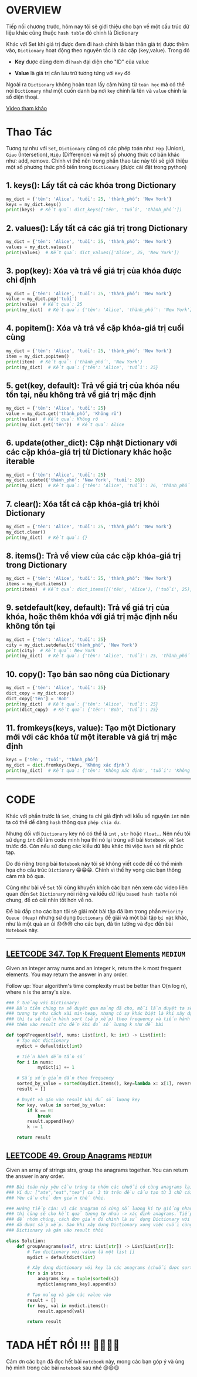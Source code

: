 # **OVERVIEW**
Tiếp nối chương trước, hôm nay tôi sẽ giới thiệu cho bạn về một cấu trúc dữ liệu khác cũng thuộc `hash table` đó chính là Dictionary

Khác với Set khi giá trị được đem đi `hash` chính là bản thân giá trị được thêm vào, `Dictionary` hoạt động theo nguyên tắc là các cặp (key,value). Trong đó

 * **Key** được dùng đem đi `hash` đại diện cho "ID" của value

 * **Value** là giá trị cần lưu trữ tương tứng với `Key` đó

Ngoài ra `Dictionary` không hoàn toan lấy cảm hứng từ `toán học` mà có thể nói `Dictionary` như một cuốn danh bạ nơi `key` chính là tên và `value` chính là số diện thoại.

[Video tham khảo](https://www.youtube.com/watch?v=Hea64Ey_gVU)

# **Thao Tác**
Tương tự như với `Set`, `Dictionary` cũng có các phép toán như: `Hợp` (Union), `Giao` (Intersetion), `Hiệu` (Difference) và một số phương thức cơ bản khác như: add, remove. Chính vì thế nên trong phần thao tác này tôi sẽ giới thiệu một số phương thức phổ biến trong `Dictionary` (được cài đặt trong python)


## **1. keys(): Lấy tất cả các khóa trong Dictionary**
```python
my_dict = {'tên': 'Alice', 'tuổi': 25, 'thành_phố': 'New York'}
keys = my_dict.keys()
print(keys)  # Kết quả: dict_keys(['tên', 'tuổi', 'thành_phố'])
```

## **2. values(): Lấy tất cả các giá trị trong Dictionary**
```python
my_dict = {'tên': 'Alice', 'tuổi': 25, 'thành_phố': 'New York'}
values = my_dict.values()
print(values)  # Kết quả: dict_values(['Alice', 25, 'New York'])
```

## **3. pop(key): Xóa và trả về giá trị của khóa được chỉ định**
```python
my_dict = {'tên': 'Alice', 'tuổi': 25, 'thành_phố': 'New York'}
value = my_dict.pop('tuổi')
print(value)  # Kết quả: 25
print(my_dict)  # Kết quả: {'tên': 'Alice', 'thành_phố': 'New York'}
```

## **4. popitem(): Xóa và trả về cặp khóa-giá trị cuối cùng**
```python
my_dict = {'tên': 'Alice', 'tuổi': 25, 'thành_phố': 'New York'}
item = my_dict.popitem()
print(item)  # Kết quả: ('thành_phố', 'New York')
print(my_dict)  # Kết quả: {'tên': 'Alice', 'tuổi': 25}
```

## **5. get(key, default): Trả về giá trị của khóa nếu tồn tại, nếu không trả về giá trị mặc định**
```python
my_dict = {'tên': 'Alice', 'tuổi': 25}
value = my_dict.get('thành_phố', 'Không rõ')
print(value)  # Kết quả: Không rõ
print(my_dict.get('tên'))  # Kết quả: Alice
```

## **6. update(other_dict): Cập nhật Dictionary với các cặp khóa-giá trị từ Dictionary khác hoặc iterable**
```python
my_dict = {'tên': 'Alice', 'tuổi': 25}
my_dict.update({'thành_phố': 'New York', 'tuổi': 26})
print(my_dict)  # Kết quả: {'tên': 'Alice', 'tuổi': 26, 'thành_phố': 'New York'}
```

## **7. clear(): Xóa tất cả cặp khóa-giá trị khỏi Dictionary**
```python
my_dict = {'tên': 'Alice', 'tuổi': 25, 'thành_phố': 'New York'}
my_dict.clear()
print(my_dict)  # Kết quả: {}
```

## **8. items(): Trả về view của các cặp khóa-giá trị trong Dictionary**
```python
my_dict = {'tên': 'Alice', 'tuổi': 25, 'thành_phố': 'New York'}
items = my_dict.items()
print(items)  # Kết quả: dict_items([('tên', 'Alice'), ('tuổi', 25), ('thành_phố', 'New York')])
```

## **9. setdefault(key, default): Trả về giá trị của khóa, hoặc thêm khóa với giá trị mặc định nếu không tồn tại**
```python
my_dict = {'tên': 'Alice', 'tuổi': 25}
city = my_dict.setdefault('thành_phố', 'New York')
print(city)  # Kết quả: New York
print(my_dict)  # Kết quả: {'tên': 'Alice', 'tuổi': 25, 'thành_phố': 'New York'}
```

## **10. copy(): Tạo bản sao nông của Dictionary**
```python
my_dict = {'tên': 'Alice', 'tuổi': 25}
dict_copy = my_dict.copy()
dict_copy['tên'] = 'Bob'
print(my_dict)  # Kết quả: {'tên': 'Alice', 'tuổi': 25}
print(dict_copy)  # Kết quả: {'tên': 'Bob', 'tuổi': 25}
```

## **11. fromkeys(keys, value): Tạo một Dictionary mới với các khóa từ một iterable và giá trị mặc định**

```python
keys = ['tên', 'tuổi', 'thành_phố']
my_dict = dict.fromkeys(keys, 'Không xác định')
print(my_dict)  # Kết quả: {'tên': 'Không xác định', 'tuổi': 'Không xác định', 'thành_phố': 'Không xác định'}
```

---

# **CODE**
Khác với phần trước là `Set`, chúng ta chỉ giả định với kiểu số nguyên `int` nên ta có thể dể dàng `hash` thông qua `phép chia dư`.

Nhưng đối với `Dictionary` key nó có thể là `int` , `str` hoặc `float`... Nên nếu tôi sử dụng `int` để làm code minh họa thì nó lại trùng với bài `Notebook về Set` trước đó. Còn nếu sử dụng các kiểu dữ liệu khác thì việc `hash` sẽ rất phức tạp.

Do đó riêng trong bài `Notebook` này tôi sẽ không viết code để có thể minh họa cho cấu trúc `Dictionary` 😁😁😁. Chính vì thế hy vọng các bạn thông cảm mà bỏ qua.

Cũng như bài về `Set` tôi cũng khuyến khích các bạn nên xem các video liên quan đến `Set` `Dictionary` nói riêng và kiểu dữ liệu `based hash table` nói chung, để có cái nhìn tốt hơn về nó.

Để bù đắp cho các bạn tôi sẽ giải một bài tập đã làm trong phần `Priority Queue (Heap)` nhưng sử dụng `Dictionary` để giải và một bài tập `bí mật` khác, như là một quà an ủi 😓😓😓 cho các bạn, đã tin tưởng và đọc đến bài `Notebook` này.


---

## **[LEETCODE 347. Top K Frequent Elements](https://leetcode.com/problems/top-k-frequent-elements/description/)** **`MEDIUM`**

Given an integer array nums and an integer k, return the k most frequent elements. You may return the answer in any order.


Follow up: Your algorithm's time complexity must be better than O(n log n), where n is the array's size.


```python
### Ý tưởng với Dictionary:
### Đầu tiên chúng ta sẽ duyệt qua mảng đã cho, mỗi lần duyệt ta sẽ thêm cặp (key,value) là (value, frequency)
### tương tự như cách xài min-heap, nhưng có sự khác biệt là khi xây dựng Dictionary rồi thay vì xài min-heap
### thì ta sẽ tiến hành sort (sắp xếp) theo frequency và tiến hành duyệt lại `Dictionary` và lây ra các key
### thêm vào result cho đến khi đủ số lượng k như đề bài

def topKFrequent(self, nums: List[int], k: int) -> List[int]:
    # Tạo một dictionary
    mydict = defaultdict(int)

    # Tiến hành đếm tần số
    for i in nums:
            mydict[i] += 1

    # Sắp xếp giảm dần theo frequency
    sorted_by_value = sorted(mydict.items(), key=lambda x: x[1], reverse=True)
    result = []

    # Duyệt và gán vào result khi đủ số lượng key
    for key, value in sorted_by_value:
        if k == 0:
            break
        result.append(key)
        k -= 1

    return result

```

## **[LEETCODE 49. Group Anagrams](https://leetcode.com/problems/group-anagrams/description/)** **`MEDIUM`**

Given an array of strings strs, group the anagrams together. You can return the answer in any order.


```python
### Bài toán này yêu cầu trúng ta nhóm các chuỗi có cùng anagrams lại với nhau.
### Ví dụ: ["ate","eat","tea"] cả 3 từ trên đều cấu tạo từ 3 chữ cái 'a' , 'e' , 't'
### Yêu cầu chỉ đơn giản thế thôi.

### Hướng tiếp cận: vì các anagram có cùng số lượng kí tự giống nhau nên khi sort chúng
### thì cũng sẽ cho kết quả tương tự nhau -> xác đinh anagrams. Tiếp theo làm cách nào
### để nhóm chúng, cách đơn giản đó chính là sử dụng Dictionary với key là các anagrams
### đã được sắp xếp. Sao khi xây dựng Dictionary xong việc cuối cùng chỉ đơn giản là duyệt
### Dictionary và gán vào result thôi

class Solution:
    def groupAnagrams(self, strs: List[str]) -> List[List[str]]:
        # Tạo dictionary với value là một list []
        mydict = defaultdict(list)

        # Xây dựng dictionary với key là các anagrams (chuỗi được sort)
        for s in strs:
            anagrams_key = tuple(sorted(s))
            mydict[anagrams_key].append(s)

        # Tạo mảng và gán các value vào
        result = []
        for key, val in mydict.items():
            result.append(val)

        return result
```

# **TADA HẾT RỒI !!! 🥳🥳🥳🥳**

Cảm ơn các bạn đã đọc hết bài `notebook` này, mong các bạn góp ý và ủng hộ mình trong các bài `notebook` sau nhé 😌😌😌

